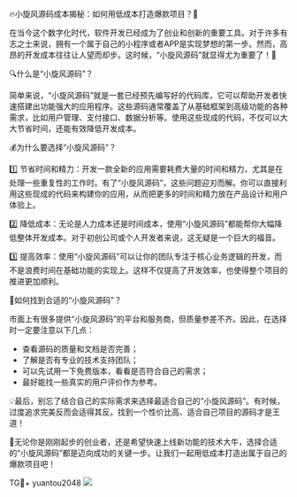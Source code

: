 🔥小旋风源码成本揭秘：如何用低成本打造爆款项目？🚀

在当今这个数字化时代，软件开发已经成为了创业和创新的重要工具。对于许多有志之士来说，拥有一个属于自己的小程序或者APP是实现梦想的第一步。然而，高昂的开发成本往往让人望而却步。这时候，“小旋风源码”就显得尤为重要了！🎉

🔍什么是“小旋风源码”？

简单来说，“小旋风源码”就是一套已经预先编写好的代码库，它可以帮助开发者快速搭建出功能强大的应用程序。这些源码通常覆盖了从基础框架到高级功能的各种需求，比如用户管理、支付接口、数据分析等。使用这些现成的代码，不仅可以大大节省时间，还能有效降低开发成本。

💰为什么要选择“小旋风源码”？

1️⃣ 节省时间和精力：开发一款全新的应用需要耗费大量的时间和精力，尤其是在处理一些重复性的工作时。有了“小旋风源码”，这些问题迎刃而解。你可以直接利用这些现成的代码来构建你的应用，从而把更多的时间和精力放在产品设计和用户体验上。

2️⃣ 降低成本：无论是人力成本还是时间成本，使用“小旋风源码”都能帮你大幅降低整体开发成本。对于初创公司或个人开发者来说，这无疑是一个巨大的福音。

3️⃣ 提高效率：使用“小旋风源码”可以让你的团队专注于核心业务逻辑的开发，而不是浪费时间在基础功能的实现上。这样不仅提高了开发效率，也使得整个项目的推进更加顺利。

🎯如何找到合适的“小旋风源码”？

市面上有很多提供“小旋风源码”的平台和服务商，但质量参差不齐。因此，在选择时一定要注意以下几点：

- 查看源码的质量和文档是否完善；
- 了解是否有专业的技术支持团队；
- 可以先试用一下免费版本，看看是否符合自己的需求；
- 最好能找一些真实的用户评价作为参考。

💡最后，别忘了结合自己的实际需求来选择最适合自己的“小旋风源码”。有时候，过度追求完美反而会适得其反。找到一个性价比高、适合自己项目的源码才是王道！

🌈无论你是刚刚起步的创业者，还是希望快速上线新功能的技术大牛，选择合适的“小旋风源码”都是迈向成功的关键一步。让我们一起用低成本打造出属于自己的爆款项目吧！

TG💪+ yuantou2048  ![](https://github.com/user-attachments/assets/42a5a4a5-fea9-4a1d-8aa0-73e57e430cca)